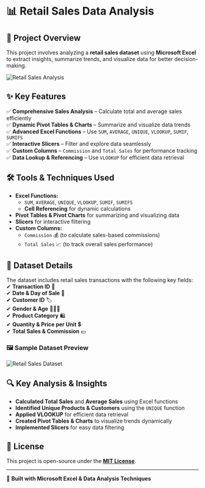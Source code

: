 # 📊 Retail Sales Data Analysis  

## 📌 Project Overview  
This project involves analyzing a **retail sales dataset** using **Microsoft Excel** to extract insights, summarize trends, and visualize data for better decision-making.  

![Retail Sales Analysis](https://via.placeholder.com/800x400?text=Retail+Sales+Analysis)  

## ✨ Key Features  
✅ **Comprehensive Sales Analysis** – Calculate total and average sales efficiently  
✅ **Dynamic Pivot Tables & Charts** – Summarize and visualize data trends  
✅ **Advanced Excel Functions** – Use `SUM`, `AVERAGE`, `UNIQUE`, `VLOOKUP`, `SUMIF`, `SUMIFS`  
✅ **Interactive Slicers** – Filter and explore data seamlessly  
✅ **Custom Columns** – `Commission` and `Total Sales` for performance tracking  
✅ **Data Lookup & Referencing** – Use `VLOOKUP` for efficient data retrieval  

## 🛠️ Tools & Techniques Used  
- **Excel Functions:**  
  - `SUM`, `AVERAGE`, `UNIQUE`, `VLOOKUP`, `SUMIF`, `SUMIFS`  
  - **Cell Referencing** for dynamic calculations  
- **Pivot Tables & Pivot Charts** for summarizing and visualizing data  
- **Slicers** for interactive filtering  
- **Custom Columns:**  
  - `Commission` 💰 (to calculate sales-based commissions)  
  - `Total Sales` 📈 (to track overall sales performance)  

## 📂 Dataset Details  
The dataset includes retail sales transactions with the following key fields:  
✔ **Transaction ID** 🔢  
✔ **Date & Day of Sale** 📆  
✔ **Customer ID** 🏷️  
✔ **Gender & Age** 🧑‍🤝‍🧑  
✔ **Product Category** 🛍️  
✔ **Quantity & Price per Unit** 💲  
✔ **Total Sales & Commission** 💵  

### 🖼️ Sample Dataset Preview  
![Retail Sales Dataset](Screenshot%202025-02-17%20at%2013.56.01.png)  

## 🔍 Key Analysis & Insights  
- **Calculated Total Sales** and **Average Sales** using Excel functions  
- **Identified Unique Products & Customers** using the `UNIQUE` function  
- **Applied VLOOKUP** for efficient data retrieval  
- **Created Pivot Tables & Charts** to visualize trends dynamically  
- **Implemented Slicers** for easy data filtering  

## 📜 License  
This project is open-source under the **[MIT License](LICENSE)**.  

---

🚀 **Built with Microsoft Excel & Data Analysis Techniques**  

